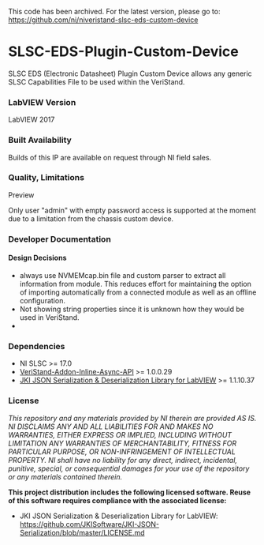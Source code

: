 This code has been archived. For the latest version, please go to: https://github.com/ni/niveristand-slsc-eds-custom-device

# SLSC-EDS-Plugin-Custom-Device
SLSC EDS (Electronic Datasheet) Plugin Custom Device allows any generic SLSC Capabilities File to be used within the VeriStand.

### LabVIEW Version ###

LabVIEW 2017

### Built Availability ###

Builds of this IP are available on request through NI field sales.

### Quality, Limitations ###

Preview

Only user "admin" with empty password access is supported at the moment due to a limitation from the chassis custom device.

### Developer Documentation ###

#### Design Decisions ####
- always use NVMEMcap.bin file and custom parser to extract all information from module. This reduces effort for maintaining the option of importing automatically from a connected module as well as an offline configuration.
- Not showing string properties since it is unknown how they would be used in VeriStand.
- 

### Dependencies ###
- NI SLSC >= 17.0
- [VeriStand-Addon-Inline-Async-API](https://github.com/NIVeriStandAdd-Ons/VeriStand-Addon-Inline-Async-API/tree/master/Built) >= 1.0.0.29
- [JKI JSON Serialization & Deserialization Library for LabVIEW](vipm://jki_lib_json_serialization?repo_url=http://www.jkisoft.com/packages) >= 1.1.10.37

### License ###

*This repository and any materials provided by NI therein are provided AS IS. NI DISCLAIMS ANY AND ALL LIABILITIES FOR AND MAKES NO WARRANTIES, EITHER EXPRESS OR IMPLIED, INCLUDING WITHOUT LIMITATION ANY WARRANTIES OF MERCHANTABILITY, FITNESS FOR  PARTICULAR PURPOSE, OR NON-INFRINGEMENT OF INTELLECTUAL PROPERTY. NI shall have no liability for any direct, indirect, incidental, punitive, special, or consequential damages for your use of the repository or any materials contained therein.*

**This project distribution includes the following licensed software. Reuse of this software requires compliance with the associated license:**
 - JKI JSON Serialization & Deserialization Library for LabVIEW: https://github.com/JKISoftware/JKI-JSON-Serialization/blob/master/LICENSE.md

